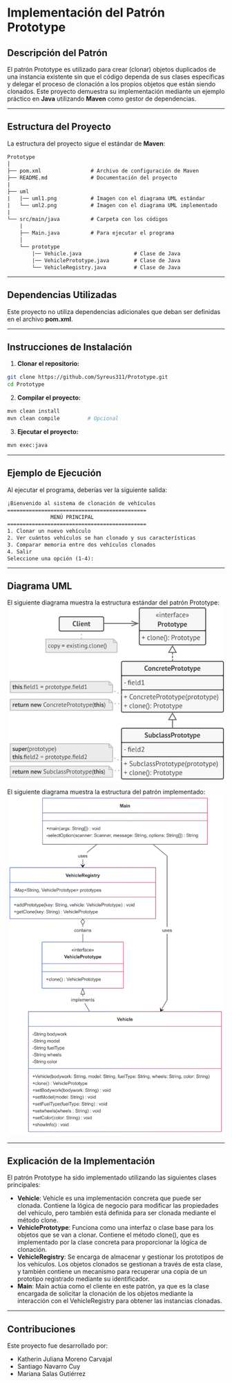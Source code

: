 # Implementación del Patrón Prototype

## Descripción del Patrón

El patrón Prototype es utilizado para crear (clonar) objetos duplicados de una instancia existente sin que el código dependa de sus clases específicas y delegar el proceso de clonación a
los propios objetos que están siendo clonados. Este proyecto demuestra su implementación mediante un ejemplo práctico en **Java** utilizando **Maven** como gestor de dependencias.

---

## Estructura del Proyecto
La estructura del proyecto sigue el estándar de **Maven**:

```
Prototype
│
├── pom.xml                # Archivo de configuración de Maven
├── README.md              # Documentación del proyecto
|
├── uml                    
|   |── uml1.png           # Imagen con el diagrama UML estándar
|   └── uml2.png           # Imagen con el diagrama UML implementado
|
└── src/main/java          # Carpeta con los códigos
    |
    ├── Main.java          # Para ejecutar el programa
    │
    └── prototype
        |── Vehicle.java                 # Clase de Java
        |── VehiclePrototype.java        # Clase de Java
        └── VehicleRegistry.java         # Clase de Java
```

---

## Dependencias Utilizadas
Este proyecto no utiliza dependencias adicionales que deban ser definidas en el archivo **pom.xml**.

---

## Instrucciones de Instalación

1. **Clonar el repositorio:**
```bash
git clone https://github.com/Syreus311/Prototype.git
cd Prototype
```

2. **Compilar el proyecto:**
```bash
mvn clean install
mvn clean compile         # Opcional
```

3. **Ejecutar el proyecto:**
```bash
mvn exec:java
```

---

## Ejemplo de Ejecución
Al ejecutar el programa, deberías ver la siguiente salida:

```
¡Bienvenido al sistema de clonación de vehículos
=============================================
              MENÚ PRINCIPAL
=============================================
1. Clonar un nuevo vehículo
2. Ver cuántos vehículos se han clonado y sus características
3. Comparar memoria entre dos vehículos clonados
4. Salir
Seleccione una opción (1-4):
```
---

## Diagrama UML

El siguiente diagrama muestra la estructura estándar del patrón Prototype:
![Diagrama UML](uml/uml1.png)

El siguiente diagrama muestra la estructura del patrón implementado:
![Diagrama UML](uml/uml2.png)

---

## Explicación de la Implementación
El patrón Prototype ha sido implementado utilizando las siguientes clases principales:
- **Vehicle**: Vehicle es una implementación concreta que puede ser clonada. Contiene la lógica de negocio para modificar las propiedades del vehículo, pero también está definida para ser clonada mediante el método clone.
- **VehiclePrototype**: Funciona como una interfaz o clase base para los objetos que se van a clonar. Contiene el método clone(), que es implementado por la clase concreta para proporcionar la lógica de clonación.
- **VehicleRegistry**: Se encarga de almacenar y gestionar los prototipos de los vehículos. Los objetos clonados se gestionan a través de esta clase, y también contiene un mecanismo para recuperar una copia de un prototipo registrado mediante su identificador.
- **Main**: Main actúa como el cliente en este patrón, ya que es la clase encargada de solicitar la clonación de los objetos mediante la interacción con el VehicleRegistry para obtener las instancias clonadas.

---

## Contribuciones
Este proyecto fue desarrollado por:
- Katherin Juliana Moreno Carvajal
- Santiago Navarro Cuy
- Mariana Salas Gutiérrez
